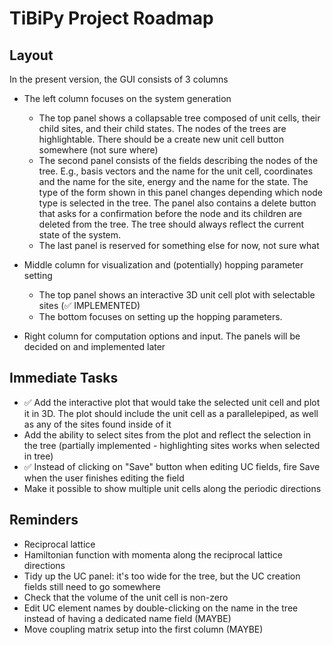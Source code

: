 # TiBiPy Project Roadmap

## Layout

In the present version, the GUI consists of 3 columns
- The left column focuses on the system generation
  - The top panel shows a collapsable tree composed of unit cells, their child sites, and their child states.
    The nodes of the trees are highlightable. There should be a create new unit cell button somewhere (not sure where)
  - The second panel consists of the fields describing the nodes of the tree. E.g., basis vectors and the name
    for the unit cell, coordinates and the name for the site, energy and the name for the state. The type of the form
    shown in this panel changes depending which node type is selected in the tree. The panel also contains a delete button
    that asks for a confirmation before the node and its children are deleted from the tree. The tree should always
    reflect the current state of the system.
  - The last panel is reserved for something else for now, not sure what


- Middle column for visualization and (potentially) hopping parameter setting
  - The top panel shows an interactive 3D unit cell plot with selectable sites (✅ IMPLEMENTED)
  - The bottom focuses on setting up the hopping parameters. 
- Right column for computation options and input. The panels will be decided on and implemented later

## Immediate Tasks


- ✅ Add the interactive plot that would take the selected unit cell and plot it in 3D. The plot should 
include the unit cell as a parallelepiped, as well as any of the sites found inside of it
- Add the ability to select sites from the plot and reflect the selection in the tree (partially implemented - highlighting sites works when selected in tree)
- ✅ Instead of clicking on "Save" button when editing UC fields, fire Save when the user finishes editing the field
- Make it possible to show multiple unit cells along the periodic directions

## Reminders
- Reciprocal lattice
- Hamiltonian function with momenta along the reciprocal lattice directions
- Tidy up the UC panel: it's too wide for the tree, but the UC creation fields still need to go somewhere
- Check that the volume of the unit cell is non-zero
- Edit UC element names by double-clicking on the name in the tree instead of having a dedicated name field (MAYBE)
- Move coupling matrix setup into the first column (MAYBE)
<!-- - Check that the displacements are unique in coupling table
- Add button coloring
- Add "Hermitian Check" -->
<!-- 
## Core Functionality

- Add proper data persistence:
  - Implement save/load functionality for unit cells
  - Support common file formats (CIF, POSCAR, etc.)
  - Add auto-save functionality

- Improve UnitCell visualization:
  - Add 3D visualization of unit cells using OpenGL or similar
  - Enable interactive rotation and zoom
  - Display sites within the unit cell

- Implement site and state management:
  - Enable adding multiple sites to a unit cell
  - Allow managing quantum states for each site
  - Calculate and display site properties

## Advanced Features

- Add symmetry operations:
  - Implement space group detection
  - Enable symmetry-based operations on unit cells
  - Provide symmetry visualization

- Physics calculations:
  - Add basic energy calculations
  - Implement Hamiltonian construction for states
  - Enable simple simulations

- Batch operations:
  - Support for working with multiple unit cells
  - Comparative analysis tools
  - Batch export/import functionality

## UI Improvements

- Add context menus to tree view
- Implement drag-and-drop for reorganizing elements
- Add undo/redo functionality
- Improve application styling and themes
- Add keyboard shortcuts

## Documentation and Testing

- Add proper docstrings to all classes and methods
- Create user documentation with usage examples
- Implement unit tests for core functionality
- Add integration tests for UI components -->